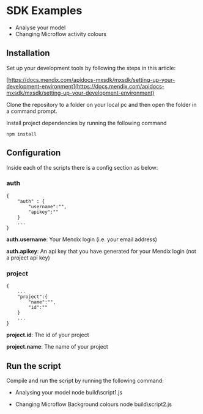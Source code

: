# SDK Examples
* Analyse your model
* Changing Microflow activity colours


## Installation
Set up your development tools by following the steps in this article:

[https://docs.mendix.com/apidocs-mxsdk/mxsdk/setting-up-your-development-environment](https://docs.mendix.com/apidocs-mxsdk/mxsdk/setting-up-your-development-environment)

Clone the repository to a folder on your local pc and then open the folder in a command prompt. 

Install project dependencies by running the following command

`npm install`

## Configuration

Inside each of the scripts there is a config section as below:

### auth

```
{
    "auth" : {
        "username":"",
        "apikey":""
    }
    ...
}
```

**auth.username**: Your Mendix login (i.e. your email address)

**auth.apikey**: An api key that you have generated for your Mendix login (not a project api key)

### project
```
{
    ...
    "project":{
        "name":"",
        "id":""
    }
    ...
}
```

**project.id**: The id of your project

**project.name**: The name of your project

## Run the script
Compile and run the script by running the following command:

* Analysing your model
node build\script1.js

* Changing Microflow Background colours
node build\script2.js
